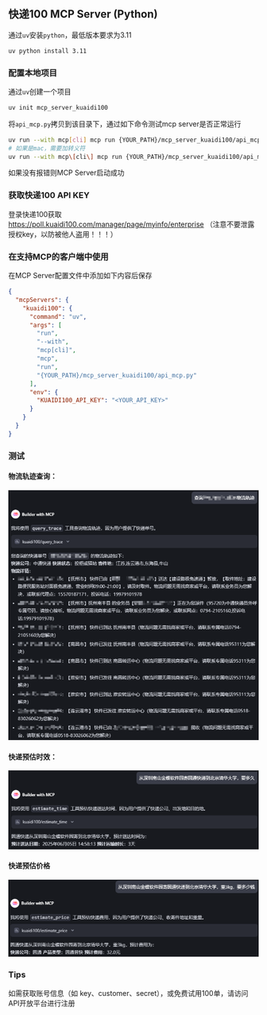 ## 快递100 MCP Server (Python)
通过`uv`安装`python`，最低版本要求为3.11

```bash
uv python install 3.11
```

### 配置本地项目
通过`uv`创建一个项目

```bash
uv init mcp_server_kuaidi100
```

将`api_mcp.py`拷贝到该目录下，通过如下命令测试mcp server是否正常运行

```bash
uv run --with mcp[cli] mcp run {YOUR_PATH}/mcp_server_kuaidi100/api_mcp.py
# 如果是mac，需要加转义符
uv run --with mcp\[cli\] mcp run {YOUR_PATH}/mcp_server_kuaidi100/api_mcp.py
```

如果没有报错则MCP Server启动成功

### 获取快递100 API KEY
登录快递100获取 https://poll.kuaidi100.com/manager/page/myinfo/enterprise （注意不要泄露授权key，以防被他人盗用！！！）

### 在支持MCP的客户端中使用
在MCP Server配置文件中添加如下内容后保存

```json
{
  "mcpServers": {
    "kuaidi100": {
      "command": "uv",
      "args": [
        "run",
        "--with",
        "mcp[cli]",
        "mcp",
        "run",
        "{YOUR_PATH}/mcp_server_kuaidi100/api_mcp.py"
      ],
      "env": {
        "KUAIDI100_API_KEY": "<YOUR_API_KEY>"
      }
    }
  }
}
```

### 测试

#### 物流轨迹查询：
![trae_test_queryTrace.png](image/trae_test_queryTrace.png)
#### 快递预估时效：
![trae_test_estimateTime.png](image/trae_test_estimateTime.png)
#### 快递预估价格
![trae_test_estimatePrice.png](image/trae_test_estimatePrice.png)

### Tips
如需获取账号信息（如 key、customer、secret），或免费试用100单，请访问API开放平台进行注册